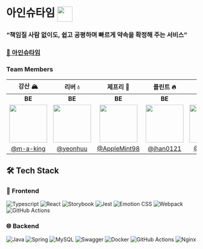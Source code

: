# 아인슈타임   <img src="https://github.com/user-attachments/assets/b9f4b531-e259-4855-927a-939573544dcd" width="40" height="40" valign="middle" />




### “책임질 사람 없이도, 쉽고 공평하며 빠르게 약속을 확정해 주는 서비스” 
### [🔗 아인슈타임](https://estime.today/)

### Team Members

| 강산 🏔️ | 리버 💧 | 제프리 🍎 | 플린트 🔥 | 메이토 🍅 | 마빈 🎮 | 해삐 😊 | 호이초이 🤡 |
|:-------:|:------:|:--------:|:--------:|:--------:|:------:|:------:|:----------:|
| **BE** | **BE** | **BE** | **BE** | **FE** | **FE** | **FE** | **FE** |
| <img src="https://github.com/user-attachments/assets/b8222adf-c28e-4686-b7b6-7014db3056f9" width="100" height="100" /> | <img src="https://github.com/user-attachments/assets/1362c4d0-4282-4801-9b5a-52cbe5c5d673" width="100" height="100" /> | <img src="https://github.com/user-attachments/assets/122d491e-26e5-46d4-88d8-4921c846ba8c" width="100" height="100" /> | <img src="https://github.com/user-attachments/assets/509c085d-5935-4949-a470-b5fc18d933b7" width="100" height="100" /> | <img src="https://github.com/user-attachments/assets/04e762d7-9e2f-4204-9724-c0db6c25ac42" width="100" height="100" /> | <img src="https://github.com/user-attachments/assets/002d6291-3c30-4464-a4da-c464f60b3890" width="100" height="100" /> | <img src="https://github.com/user-attachments/assets/ac2c0666-784c-4c31-81b4-482f405da8b8" width="100" height="100" /> | <img src="https://github.com/user-attachments/assets/f6fb0179-f5a3-469d-ab76-8db7a86878bf" width="100" height="100" /> |
| [@m-a-king](https://github.com/m-a-king) | [@yeonhuu](https://github.com/yeonhuu) | [@AppleMint98](https://github.com/AppleMint98) | [@jhan0121](https://github.com/jhan0121) | [@Db0111](https://github.com/Db0111) | [@spoyodevelop](https://github.com/spoyodevelop) | [@thgml05](https://github.com/thgml05) | [@hoyyChoi](https://github.com/hoyyChoi) |

## 🛠️ Tech Stack

### 🎨 Frontend 

![Typescript](https://img.shields.io/badge/typescript-%233178C6.svg?style=for-the-badge&logo=typescript&logoColor=white)
![React](https://img.shields.io/badge/react-%23333333.svg?style=for-the-badge&logo=react&logoColor=#61DAFB)
![Storybook](https://img.shields.io/badge/storybook-%23FF4785.svg?style=for-the-badge&logo=storybook&logoColor=white)
![Jest](https://img.shields.io/badge/jest-%23C21325.svg?style=for-the-badge&logo=jest&logoColor=white)
![Emotion CSS](https://img.shields.io/badge/Emotion-%23F786AD.svg?style=for-the-badge&logo=styledcomponents&logoColor=white)
![Webpack](https://img.shields.io/badge/webpack-%238DD6F9.svg?style=for-the-badge&logo=webpack&logoColor=000)
![GitHub Actions](https://img.shields.io/badge/github%20actions-%232088FF.svg?style=for-the-badge&logo=githubactions&logoColor=white)



### 🌐 Backend

![Java](https://img.shields.io/badge/java-%23ED8B00.svg?style=for-the-badge&logo=openjdk&logoColor=white)
![Spring](https://img.shields.io/badge/spring-%236DB33F.svg?style=for-the-badge&logo=spring&logoColor=white)
![MySQL](https://img.shields.io/badge/mysql-4479A1.svg?style=for-the-badge&logo=mysql&logoColor=white)
![Swagger](https://img.shields.io/badge/-Swagger-%23Clojure?style=for-the-badge&logo=swagger&logoColor=white)
![Docker](https://img.shields.io/badge/docker-%230db7ed.svg?style=for-the-badge&logo=docker&logoColor=white)
![GitHub Actions](https://img.shields.io/badge/github%20actions-%232671E5.svg?style=for-the-badge&logo=githubactions&logoColor=white)
![Nginx](https://img.shields.io/badge/nginx-%23009639.svg?style=for-the-badge&logo=nginx&logoColor=white)

